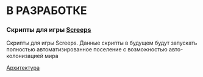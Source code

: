 # В РАЗРАБОТКЕ

### Скрипты для игры [Screeps](https://screeps.com/)
Скрипты для игры Screeps. Данные скрипты в будущем будут запускать полностью автоматизированное поселение с возможностью авто-колонизацией мира

[Архитектура](https://miro.com/app/board/uXjVIg0LRt0=/?share_link_id=496012522179)
